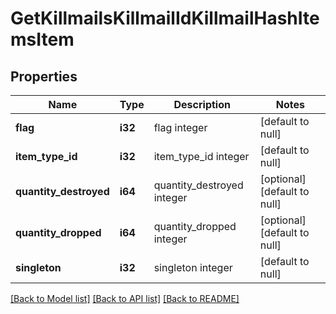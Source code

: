 # GetKillmailsKillmailIdKillmailHashItemsItem

## Properties
Name | Type | Description | Notes
------------ | ------------- | ------------- | -------------
**flag** | **i32** | flag integer | [default to null]
**item_type_id** | **i32** | item_type_id integer | [default to null]
**quantity_destroyed** | **i64** | quantity_destroyed integer | [optional] [default to null]
**quantity_dropped** | **i64** | quantity_dropped integer | [optional] [default to null]
**singleton** | **i32** | singleton integer | [default to null]

[[Back to Model list]](../README.md#documentation-for-models) [[Back to API list]](../README.md#documentation-for-api-endpoints) [[Back to README]](../README.md)


